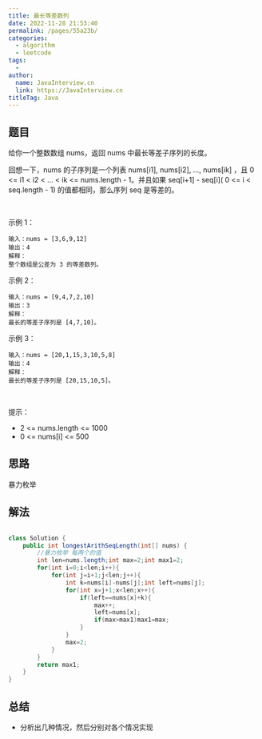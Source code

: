 ```yaml
---
title: 最长等差数列
date: 2022-11-28 21:53:40
permalink: /pages/55a23b/
categories:
  - algorithm
  - leetcode
tags:
  - 
author: 
  name: JavaInterview.cn
  link: https://JavaInterview.cn
titleTag: Java
---
```



## 题目

给你一个整数数组 nums，返回 nums 中最长等差子序列的长度。

回想一下，nums 的子序列是一个列表 nums[i1], nums[i2], ..., nums[ik] ，且 0 <= i1 < i2 < ... < ik <= nums.length - 1。并且如果 seq[i+1] - seq[i]( 0 <= i < seq.length - 1) 的值都相同，那么序列 seq 是等差的。

 

示例 1：

    输入：nums = [3,6,9,12]
    输出：4
    解释： 
    整个数组是公差为 3 的等差数列。
示例 2：

    输入：nums = [9,4,7,2,10]
    输出：3
    解释：
    最长的等差子序列是 [4,7,10]。
示例 3：

    输入：nums = [20,1,15,3,10,5,8]
    输出：4
    解释：
    最长的等差子序列是 [20,15,10,5]。
 

提示：

- 2 <= nums.length <= 1000
- 0 <= nums[i] <= 500


## 思路

暴力枚举

## 解法
```java

class Solution {
    public int longestArithSeqLength(int[] nums) {
        //暴力枚举 每两个的值
        int len=nums.length;int max=2;int max1=2;
        for(int i=0;i<len;i++){
            for(int j=i+1;j<len;j++){
                int k=nums[i]-nums[j];int left=nums[j];
                for(int x=j+1;x<len;x++){
                    if(left==nums[x]+k){
                        max++;
                        left=nums[x];
                        if(max>max1)max1=max;
                    }
                }
                max=2;
            }
        }
        return max1;
    }
}
```

## 总结

- 分析出几种情况，然后分别对各个情况实现 
